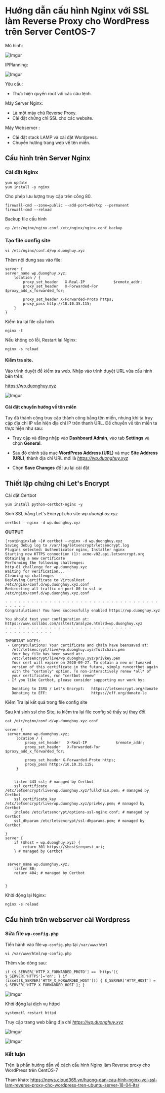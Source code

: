 # Hướng dẫn cấu hình Nginx với SSL làm Reverse Proxy cho WordPress trên Server CentOS-7

Mô hình:

![Imgur](https://i.imgur.com/EzViV4V.png)

IPPlanning:

![Imgur](https://i.imgur.com/c5JQig7.png)

Yêu cầu: 
* Thực hiện quyền root với các câu lệnh.

Máy Server Nginx:
* Là một máy chủ Reverse Proxy.
* Cài đặt chứng chỉ SSL cho các website.

Máy Webserver :
* Cài đặt stack LAMP và cài đặt Wordpress.
* Chuyển hướng trang web về tên miền.

## Cấu hình trên Server Nginx

### Cài đặt Nginx

```
yum update
yum install -y nginx
```

Cho phép lưu lượng truy cập trên cổng 80.

```
firewall-cmd --zone=public --add-port=80/tcp --permanent
firewall-cmd --reload
```

Backup file cấu hình

`cp /etc/nginx/nginx.conf /etc/nginx/nginx.conf.backup`

### Tạo file config site

`vi /etc/nginx/conf.d/wp.duonghuy.xyz`

Thêm nội dung sau vào file:
```
server {
server_name wp.duonghuy.xyz;
    location / {
        proxy_set_header   X-Real-IP             $remote_addr;
        proxy_set_header   X-Forwarded-For     $proxy_add_x_forwarded_for;

        proxy_set_header X-Forwarded-Proto https;
        proxy_pass http://10.10.35.115;
    }
} 
```

Kiểm tra lại file cấu hình

`nginx -t`

Nếu không có lỗi, Restart lại Nginx:

`nginx -s reload`

#### Kiểm tra site.

Vào trình duyệt để kiểm tra web. Nhập vào trình duyệt URL vừa cấu hình bên trên:

https://wp.duonghuy.xyz 

![Imgur](https://i.imgur.com/i7FhQO2.png)

#### Cài đặt chuyển hướng về tên miền

Tuy đã thành công truy cập thành công bằng tên miền, nhưng khi ta truy cập địa chỉ IP vẫn hiện địa chỉ IP trên thanh URL. Để chuyển về tên miền ta thực hiện như sau: 
* Truy cập và đăng nhập vào **Dashboard Admin**, vào tab **Settings** và chọn **General**.

* Sau đó chỉnh sửa mục **WordPress Address (URL)** và mục **Site Address (URL)**, thành địa chỉ URL mới là *https://wp.duonghuy.xyz*
* Chọn **Save Changes** để lưu lại cài đặt

## Thiết lập chứng chỉ Let's Encrypt

Cài đặt Certbot 

`yum install python-certbot-nginx -y`

Sinh SSL bằng Let's Encrypt cho site *wp.duonghuy.xyz*

`certbot --nginx -d wp.duonghuy.xyz`

**OUTPUT**
```
[root@nginxlab ~]# certbot --nginx -d wp.duonghuy.xyz
Saving debug log to /var/log/letsencrypt/letsencrypt.log
Plugins selected: Authenticator nginx, Installer nginx
Starting new HTTPS connection (1): acme-v02.api.letsencrypt.org
Obtaining a new certificate
Performing the following challenges:
http-01 challenge for wp.duonghuy.xyz
Waiting for verification...
Cleaning up challenges
Deploying Certificate to VirtualHost /etc/nginx/conf.d/wp.duonghuy.xyz.conf
Redirecting all traffic on port 80 to ssl in /etc/nginx/conf.d/wp.duonghuy.xyz.conf

- - - - - - - - - - - - - - - - - - - - - - - - - - - - - - - - - - - - - - - -
Congratulations! You have successfully enabled https://wp.duonghuy.xyz

You should test your configuration at:
https://www.ssllabs.com/ssltest/analyze.html?d=wp.duonghuy.xyz
- - - - - - - - - - - - - - - - - - - - - - - - - - - - -                                                          - - - - - - - - - - -

IMPORTANT NOTES:
 - Congratulations! Your certificate and chain have beensaved at:
   /etc/letsencrypt/live/wp.duonghuy.xyz/fullchain.pem
   Your key file has been saved at:
   /etc/letsencrypt/live/wp.duonghuy.xyz/privkey.pem
   Your cert will expire on 2020-09-27. To obtain a new or tweaked
   version of this certificate in the future, simply runcertbot again
   with the "certonly" option. To non-interactively renew *all* of
   your certificates, run "certbot renew"
 - If you like Certbot, please consider supporting our work by:

   Donating to ISRG / Let's Encrypt:   https://letsencrypt.org/donate
   Donating to EFF:                    https://eff.org/donate-le
```

Kiểm Tra lại kết quả trong file config site

Sau khi sinh ssl cho Site, ta kiểm tra lại file config sẽ thấy sự thay đổi.

`cat /etc/nginx/conf.d/wp.duonghuy.xyz.conf`


```
server {
 server_name wp.duonghuy.xyz;
     location / {
         proxy_set_header   X-Real-IP             $remote_addr;
         proxy_set_header   X-Forwarded-For     $proxy_add_x_forwarded_for;

         proxy_set_header X-Forwarded-Proto https;
         proxy_pass http://10.10.35.115;
     }


    listen 443 ssl; # managed by Certbot
    ssl_certificate /etc/letsencrypt/live/wp.duonghuy.xyz/fullchain.pem; # managed by Certbot
    ssl_certificate_key /etc/letsencrypt/live/wp.duonghuy.xyz/privkey.pem; # managed by Certbot
    include /etc/letsencrypt/options-ssl-nginx.conf; # managed by Certbot
    ssl_dhparam /etc/letsencrypt/ssl-dhparams.pem; # managed by Certbot

}
server {
    if ($host = wp.duonghuy.xyz) {
        return 301 https://$host$request_uri;
    } # managed by Certbot


 server_name wp.duonghuy.xyz;
    listen 80;
    return 404; # managed by Certbot


}
```

Khởi động lại Nginx:

`nginx -s reload`

## Cấu hình trên webserver cài Wordpress

### Sửa file `wp-config.php`

Tiến hành vào file `wp-config.php` tại `/var/www/html`

`vi /var/www/html/wp-config.php`

Thêm vào dòng sau:
```
if ($_SERVER['HTTP_X_FORWARDED_PROTO'] == 'https'){ $_SERVER['HTTPS']='on'; } if (isset($_SERVER['HTTP_X_FORWARDED_HOST'])) { $_SERVER['HTTP_HOST'] = $_SERVER['HTTP_X_FORWARDED_HOST']; } 

```

![Imgur](https://i.imgur.com/6XMea6B.png)

Khởi động lai dịch vụ httpd

`systemctl restart httpd `

Truy cập trang web bằng địa chỉ *https://wp.duonghuy.xyz* 

![Imgur](https://i.imgur.com/aXQhYZD.png)

![Imgur](https://i.imgur.com/zOWQfFI.png)

### Kết luận 

Trên là phần hướng dẫn về cách cấu hình Nginx làm Reverse proxy cho WordPress trên CentOS-7

Tham khảo: https://news.cloud365.vn/huong-dan-cau-hinh-nginx-voi-ssl-lam-reverse-proxy-cho-wordpress-tren-ubuntu-server-18-04-lts/